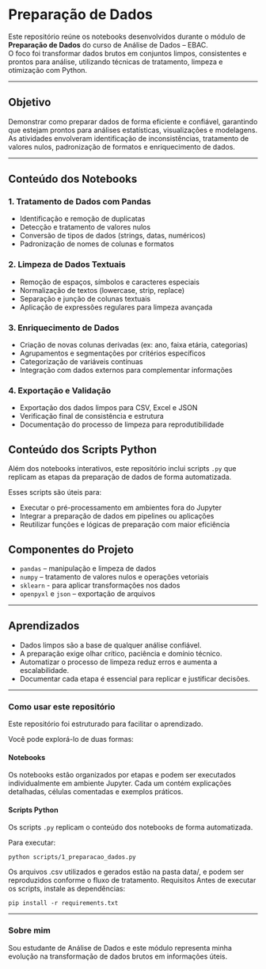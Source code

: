 # Preparação de Dados

Este repositório reúne os notebooks desenvolvidos durante o módulo de 
**Preparação de Dados** do curso de Análise de Dados – EBAC.  
O foco foi transformar dados brutos em conjuntos limpos, consistentes e 
prontos para análise, utilizando técnicas de tratamento, limpeza e 
otimização com Python.

---

## Objetivo

Demonstrar como preparar dados de forma eficiente e confiável, garantindo que 
estejam prontos para análises estatísticas, visualizações e modelagens.  
As atividades envolveram identificação de inconsistências, tratamento de 
valores nulos, padronização de formatos e enriquecimento de dados.

---

## Conteúdo dos Notebooks


### 1. **Tratamento de Dados com Pandas**

- Identificação e remoção de duplicatas
- Detecção e tratamento de valores nulos
- Conversão de tipos de dados (strings, datas, numéricos)
- Padronização de nomes de colunas e formatos


### 2. **Limpeza de Dados Textuais**

- Remoção de espaços, símbolos e caracteres especiais
- Normalização de textos (lowercase, strip, replace)
- Separação e junção de colunas textuais
- Aplicação de expressões regulares para limpeza avançada


### 3. **Enriquecimento de Dados**

- Criação de novas colunas derivadas (ex: ano, faixa etária, categorias)
- Agrupamentos e segmentações por critérios específicos
- Categorização de variáveis contínuas
- Integração com dados externos para complementar informações


### 4. **Exportação e Validação**


- Exportação dos dados limpos para CSV, Excel e JSON
- Verificação final de consistência e estrutura
- Documentação do processo de limpeza para reprodutibilidade



## Conteúdo dos Scripts Python

Além dos notebooks interativos, este repositório inclui scripts `.py` que replicam as etapas da preparação de dados de forma automatizada.

Esses scripts são úteis para:

- Executar o pré-processamento em ambientes fora do Jupyter
- Integrar a preparação de dados em pipelines ou aplicações
- Reutilizar funções e lógicas de preparação com maior eficiência


## Componentes do Projeto

- `pandas` – manipulação e limpeza de dados  
- `numpy` – tratamento de valores nulos e operações vetoriais  
- `sklearn` - para aplicar transformações nos dados
- `openpyxl` e `json` – exportação de arquivos

---

## Aprendizados


- Dados limpos são a base de qualquer análise confiável.  
- A preparação exige olhar crítico, paciência e domínio técnico.  
- Automatizar o processo de limpeza reduz erros e aumenta a escalabilidade.  
- Documentar cada etapa é essencial para replicar e justificar decisões.

---

### Como usar este repositório

Este repositório foi estruturado para facilitar o aprendizado.

Você pode explorá-lo de duas formas:

#### Notebooks
Os notebooks estão organizados por etapas e podem ser executados individualmente em ambiente Jupyter. 
Cada um contém explicações detalhadas, células comentadas e exemplos práticos.

#### Scripts Python
Os scripts `.py` replicam o conteúdo dos notebooks de forma automatizada.

Para executar:

```
python scripts/1_preparacao_dados.py 
```
Os arquivos .csv utilizados e gerados estão na pasta data/, e podem ser reproduzidos conforme o fluxo de tratamento.
Requisitos
Antes de executar os scripts, instale as dependências:
```
pip install -r requirements.txt
```

---

### Sobre mim

Sou estudante de Análise de Dados e este módulo representa minha 
evolução na transformação de dados brutos em informações úteis.  


